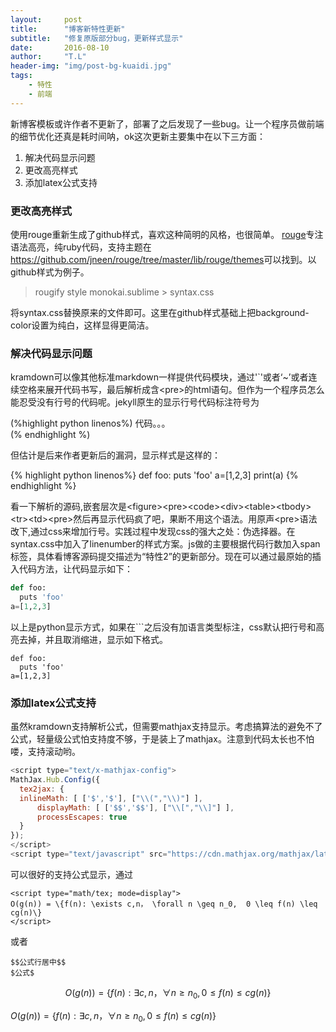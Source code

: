 ```yaml
---
layout:     post
title:      "博客新特性更新"
subtitle:   "修复原版部分bug，更新样式显示"
date:       2016-08-10
author:     "T.L"
header-img: "img/post-bg-kuaidi.jpg"
tags:
    - 特性
    - 前端
---
```

新博客模板或许作者不更新了，部署了之后发现了一些bug。让一个程序员做前端的细节优化还真是耗时间呐，ok这次更新主要集中在以下三方面：

1. 解决代码显示问题
2. 更改高亮样式
3. 添加latex公式支持

### 更改高亮样式
使用rouge重新生成了github样式，喜欢这种简明的风格，也很简单。
[rouge](https://github.com/jneen/rouge)专注语法高亮，纯ruby代码，支持主题在<https://github.com/jneen/rouge/tree/master/lib/rouge/themes>可以找到。以github样式为例子。  
      
> rougify style monokai.sublime > syntax.css
      
将syntax.css替换原来的文件即可。这里在github样式基础上把background-color设置为纯白，这样显得更简洁。

### 解决代码显示问题
kramdown可以像其他标准markdown一样提供代码模块，通过'`'或者‘~’或者连续空格来展开代码书写，最后解析成含\<pre\>的html语句。但作为一个程序员怎么能忍受没有行号的代码呢。jekyll原生的显示行号代码标注符号为

>
(%highlight python linenos%)
代码。。。  
(% endhighlight %)



但估计是后来作者更新后的漏洞，显示样式是这样的：

{% highlight python linenos%}
def foo:
  puts 'foo' 
a=[1,2,3]
print(a)
{% endhighlight %}  

看一下解析的源码,嵌套层次是\<figure\>\<pre\>\<code\>\<div\>\<table\>\<tbody\>\<tr\>\<td\>\<pre\>然后再显示代码疯了吧，果断不用这个语法。用原声\<pre\>语法改下,通过css来增加行号。实践过程中发现css的强大之处：伪选择器。在syntax.css中加入了linenumber的样式方案。js做的主要根据代码行数加入span标签，具体看博客源码提交描述为“特性2”的更新部分。现在可以通过最原始的插入代码方法，让代码显示如下：

```python 
def foo:
  puts 'foo'  
a=[1,2,3]
```

以上是python显示方式，如果在\`\`\`之后没有加语言类型标注，css默认把行号和高亮去掉，并且取消缩进，显示如下格式。

``` 
def foo:
  puts 'foo'  
a=[1,2,3]
```

### 添加latex公式支持
虽然kramdown支持解析公式，但需要mathjax支持显示。考虑搞算法的避免不了公式，轻量级公式怕支持度不够，于是装上了mathjax。注意到代码太长也不怕喽，支持滚动哟。

```js
<script type="text/x-mathjax-config"> 
MathJax.Hub.Config({ 
  tex2jax: {
  inlineMath: [ ['$','$'], ["\\(","\\)"] ],
      displayMath: [ ['$$','$$'], ["\\[","\\]"] ],
      processEscapes: true
  } 
}); 
</script>
<script type="text/javascript" src="https://cdn.mathjax.org/mathjax/latest/MathJax.js?config=TeX-AMS_HTML">
```
可以很好的支持公式显示，通过  
 
```
<script type="math/tex; mode=display">
O(g(n)) = \{f(n): \exists c,n， \forall n \geq n_0,  0 \leq f(n) \leq cg(n)\}
</script>
```	
或者  
      
    $$公式行居中$$
    $公式$
      
   
$$O(g(n)) = \{f(n): \exists c,n， \forall n \geq n_0,  0 \leq f(n) \leq cg(n)\}$$  

$O(g(n)) = \{f(n): \exists c,n， \forall n \geq n_0,  0 \leq f(n) \leq cg(n)\}$



    
  




